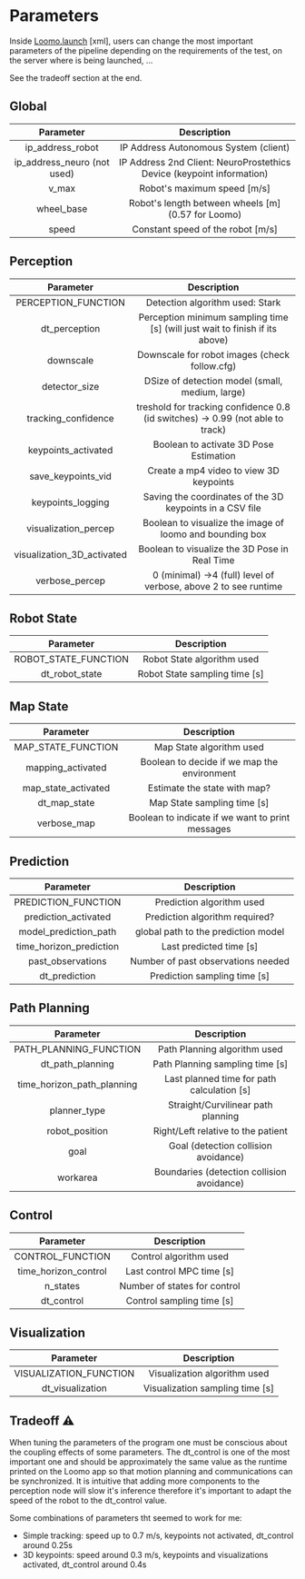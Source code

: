 # Parameters

Inside [Loomo.launch](./launch/Loomo.launch) [xml], users can change the most important parameters of the pipeline depending on the requirements of the test, on the server where is being launched, ...

See the tradeoff section at the end.

## Global

<p align="center">

| Parameter   |  Description                                 |
|:---------:  |:-------------------------:                   |
| ip_address_robot  | IP Address Autonomous System (client)  |
| ip_address_neuro (not used)   | IP Address 2nd Client: NeuroProstethics Device (keypoint information) |
| v_max       | Robot's maximum speed [m/s]                  |
| wheel_base  | Robot's length between wheels [m] (0.57 for Loomo)           |
| speed                   | Constant speed of the robot [m/s]           |

</p>

## Perception

<p align="center">

| Parameter           |  Description                              |
|:---------:          |:-------------------------:                |
| PERCEPTION_FUNCTION | Detection algorithm used: Stark           |
| dt_perception       | Perception minimum sampling time [s] (will just wait to finish if its above)             |
| downscale           | Downscale for robot images (check follow.cfg) |
| detector_size       | DSize of detection model (small, medium, large) |
| tracking_confidence  | treshold for tracking confidence 0.8 (id switches) -> 0.99 (not able to track) |
| keypoints_activated  | Boolean to activate 3D Pose Estimation |
| save_keypoints_vid   | Create a mp4 video to view 3D keypoints |
| keypoints_logging    | Saving the coordinates of the 3D keypoints in a CSV file |
| visualization_percep | Boolean to visualize the image of loomo and bounding box |
| visualization_3D_activated  | Boolean to visualize the 3D Pose in Real Time |
| verbose_percep       | 0 (minimal) ->4 (full) level of verbose, above 2 to see runtime |



</p>

## Robot State

<p align="center">

| Parameter            |  Description                                |
|:---------:           |:-------------------------:                  |
| ROBOT_STATE_FUNCTION | Robot State algorithm used                 |
| dt_robot_state       | Robot State sampling time [s]              |

</p>

## Map State

<p align="center">

| Parameter               |  Description                  |
|:---------:              |:-------------------------:    |
| MAP_STATE_FUNCTION      | Map State algorithm used      |
| mapping_activated       | Boolean to decide if we map the environment   |
| map_state_activated     | Estimate the state with map?  |
| dt_map_state            | Map State sampling time [s]   |
| verbose_map             | Boolean to indicate if we want to print messages   |

</p>

## Prediction

<p align="center">

| Parameter               |  Description                                |
|:---------:              |:-------------------------:                  |
| PREDICTION_FUNCTION     | Prediction algorithm used                   |
| prediction_activated    | Prediction algorithm required?              |
| model_prediction_path   | global path to the prediction model         |
| time_horizon_prediction | Last predicted time [s]                     |
| past_observations       | Number of past observations needed          |
| dt_prediction           | Prediction sampling time [s]                |

</p>

## Path Planning

<p align="center">

| Parameter               |  Description                                |
|:---------:              |:-------------------------:                  |
| PATH_PLANNING_FUNCTION  | Path Planning algorithm used                |
| dt_path_planning        | Path Planning sampling time [s]             |
| time_horizon_path_planning  | Last planned time for path calculation [s] |
| planner_type            | Straight/Curvilinear path planning          |
| robot_position          | Right/Left relative to the patient          |
| goal                    | Goal (detection collision avoidance)        |
| workarea                | Boundaries (detection collision avoidance)  |

</p>

## Control

<p align="center">

| Parameter               |  Description                  |
|:---------:              |:-------------------------:    |
| CONTROL_FUNCTION        | Control algorithm used        |
| time_horizon_control    | Last control MPC time [s]     |
| n_states                | Number of states for control  |
| dt_control              | Control sampling time [s]     |

</p>

## Visualization

<p align="center">

| Parameter              |  Description                                 |
|:---------:             |:-------------------------:                   |
| VISUALIZATION_FUNCTION | Visualization algorithm used                 |
| dt_visualization       | Visualization sampling time [s]              |

</p>

## Tradeoff :warning:

When tuning the parameters of the program one must be conscious about the coupling effects of some parameters. The dt_control is one of the most important one and should be approximately the same value as the runtime printed on the Loomo app so that motion planning and communications can be synchronized. It is intuitive that adding more components to the perception node will slow it's inference therefore it's important to adapt the speed of the robot to the dt_control value.

Some combinations of parameters tht seemed to work for me:
* Simple tracking: speed up to 0.7 m/s, keypoints not activated, dt_control around 0.25s
* 3D keypoints: speed around 0.3 m/s, keypoints and visualizations activated, dt_control around 0.4s
